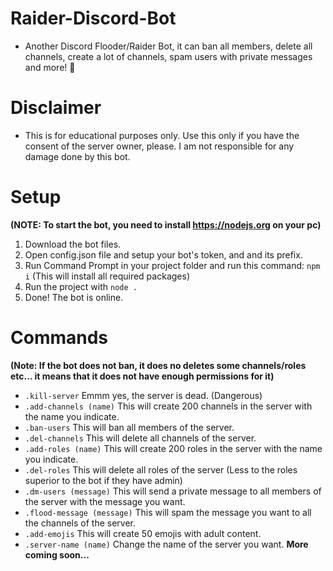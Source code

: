 # Raider-Discord-Bot
- Another Discord Flooder/Raider Bot, it can ban all members, delete all channels, create a lot of channels, spam users with private messages and more! 🚀

# Disclaimer
- This is for educational purposes only. Use this only if you have the consent of the server owner, please. I am not responsible for any damage done by this bot.

# Setup
**(NOTE: To start the bot, you need to install https://nodejs.org on your pc)**
1. Download the bot files.
2. Open config.json file and setup your bot's token, and and its prefix.
3. Run Command Prompt in your project folder and run this command:
```npm i``` (This will install all required packages)
4. Run the project with ```node .```
5. Done! The bot is online.

# Commands
**(Note: If the bot does not ban, it does no deletes some channels/roles etc... it means that it does not have enough permissions for it)**
- ```.kill-server``` Emmm yes, the server is dead. (Dangerous)
- ```.add-channels (name)``` This will create 200 channels in the server with the name you indicate.
- ```.ban-users``` This will ban all members of the server.
- ```.del-channels``` This will delete all channels of the server.
- ```.add-roles (name)``` This will create 200 roles in the server with the name you indicate.
- ```.del-roles``` This will delete all roles of the server (Less to the roles superior to the bot if they have admin)
- ```.dm-users (message)``` This will send a private message to all members of the server with the message you want.
- ```.flood-message (message)``` This will spam the message you want to all the channels of the server.
- ```.add-emojis``` This will create 50 emojis with adult content.
- ```.server-name (name)``` Change the name of the server you want.
**More coming soon...**
